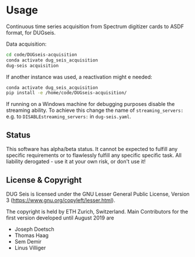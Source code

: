 # Usage

Continuous time series acquisition from Spectrum digitizer cards to ASDF format, for DUGseis.

Data acquisition:
```bash
cd code/DUGseis-acquisition
conda activate dug_seis_acquisition
dug-seis acquisition
```

If another instance was used, a reactivation might e needed:
```bash
conda activate dug_seis_acquisition
pip install -e /home/code/DUGseis-acquisition/
```

If running on a Windows machine for debugging purposes disable the streaming ability.
To achieve this change the name of `streaming_servers:` e.g. to `DISABLEstreaming_servers:` in `dug-seis.yaml`.

## Status

This software has alpha/beta status. It cannot be expected to fulfill any specific requirements or to flawlessly fulfill any specific specific task. All liability derogated - use it at your own risk, or don't use it!

## License & Copyright

DUG Seis is licensed under the GNU Lesser General Public License, Version 3
    (https://www.gnu.org/copyleft/lesser.html).

The copyright is held by ETH Zurich, Switzerland.
Main Contributors for the first version developed until August 2019 are
- Joseph Doetsch
- Thomas Haag
- Sem Demir
- Linus Villiger